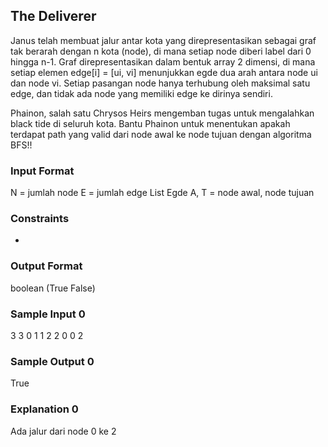 ## The Deliverer
Janus telah membuat jalur antar kota yang direpresentasikan sebagai graf tak berarah dengan n kota (node), di mana setiap node diberi label dari 0 hingga n-1. Graf direpresentasikan dalam bentuk array 2 dimensi, di mana setiap elemen edge[i] = [ui, vi] menunjukkan egde dua arah antara node ui dan node vi. Setiap pasangan node hanya terhubung oleh maksimal satu edge, dan tidak ada node yang memiliki edge ke dirinya sendiri.

Phainon, salah satu Chrysos Heirs mengemban tugas untuk mengalahkan black tide di seluruh kota. Bantu Phainon untuk menentukan apakah terdapat path yang valid dari node awal ke node tujuan dengan algoritma BFS!!

### Input Format
N = jumlah node
E = jumlah edge
List Egde
A, T = node awal, node tujuan

### Constraints
-

### Output Format
boolean (True False)

### Sample Input 0
3
3
0 1
1 2
2 0
0 2

### Sample Output 0
True

### Explanation 0
Ada jalur dari node 0 ke 2